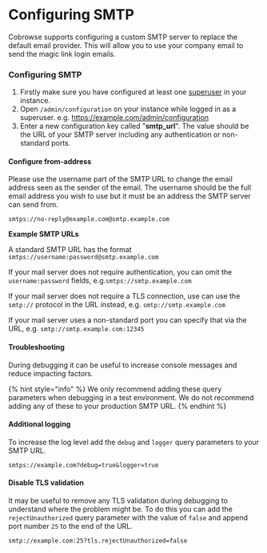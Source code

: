# Configuring SMTP

Cobrowse supports configuring a custom SMTP server to replace the default email provider. This will allow you to use your company email to send the magic link login emails.

### Configuring SMTP

1. Firstly make sure you have configured at least one [superuser](adding-a-superuser.md) in your instance.&#x20;
2. Open `/admin/configuration` on your instance while logged in as a superuser. e.g. https://example.com/admin/configuration
3. Enter a new configuration key called "**smtp\_url**". The value should be the URL of your SMTP server including any authentication or non-standard ports.

#### Configure from-address

Please use the username part of the SMTP URL to change the email address seen as the sender of the email. The username should be the full email address you wish to use but it must be an address the SMTP server can send from.

```
smtps://no-reply@example.com@smtp.example.com
```

**Example SMTP URLs**

A standard SMTP URL has the format `smtps://username:password@smtp.example.com`

If your mail server does not require authentication, you can omit the `username:password` fields, e.g.`smtps://smtp.example.com`&#x20;

If your mail server does not require a TLS connection, use can use the `smtp://` protocol in the URL instead, e.g. `smtp://smtp.example.com`

If your mail server uses a non-standard port you can specify that via the URL, e.g. `smtp://smtp.example.com:12345`

#### Troubleshooting

During debugging it can be useful to increase console messages and reduce impacting factors.

{% hint style="info" %}
We only recommend adding these query parameters when debugging in a test environment. We do not recommend adding any of these to your production SMTP URL.
{% endhint %}

#### Additional logging

To increase the log level add the `debug` and `logger` query parameters to your SMTP URL.

`smtps://example.com?debug=true&logger=true`

#### Disable TLS validation

It may be useful to remove any TLS validation during debugging to understand where the problem might be. To do this you can add the `rejectUnauthorized` query parameter with the value of `false` and append port number `25` to the end of the URL.

&#x20;`smtp://example.com:25?tls.rejectUnauthorized=false`
